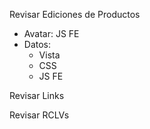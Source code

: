Revisar Ediciones de Productos
- Avatar: JS FE
- Datos:
	- Vista
	- CSS
	- JS FE

Revisar Links

Revisar RCLVs
